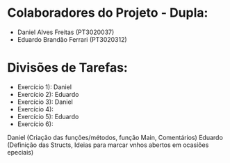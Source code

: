 # Colaboradores do Projeto - Dupla:

- Daniel Alves Freitas (PT3020037)
- Eduardo Brandão Ferrari (PT3020312)

# Divisões de Tarefas:

- Exercício 1): Daniel
- Exercício 2): Eduardo
- Exercício 3): Daniel
- Exercício 4): 
- Exercício 5): Eduardo
- Exercício 6): 

Daniel (Criação das funções/métodos, função Main, Comentários)
Eduardo (Definição das Structs, Ideias para marcar vnhos abertos em ocasiões epeciais)
